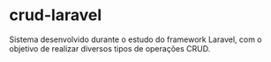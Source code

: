 # crud-laravel
Sistema desenvolvido durante o estudo do framework Laravel, com o objetivo de realizar diversos tipos de operações CRUD.

